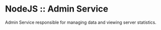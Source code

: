 # NodeJS :: Admin Service

Admin Service responsible for managing data and viewing server statistics.